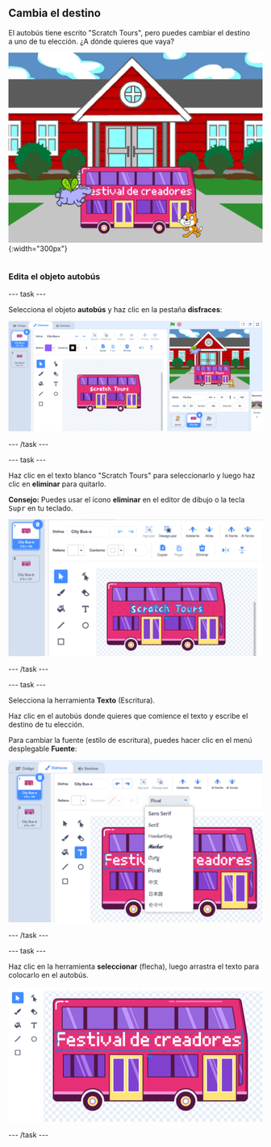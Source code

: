 ## Cambia el destino

<div style="display: flex; flex-wrap: wrap">
<div style="flex-basis: 200px; flex-grow: 1; margin-right: 15px;">
El autobús tiene escrito "Scratch Tours", pero puedes cambiar el destino a uno de tu elección. ¿A dónde quieres que vaya?  
</div>
<div>

![El autobús con el texto "Festival de creadores".](Images/maker-bus.png){:width="300px"}

</div>
</div>

### Edita el objeto autobús

--- task ---

Selecciona el objeto **autobús** y haz clic en la pestaña **disfraces**:

![El disfraz en el editor de dibujo.](images/costumes-bus-sprite-highlighted.png)

--- /task ---

--- task ---

Haz clic en el texto blanco "Scratch Tours" para seleccionarlo y luego haz clic en **eliminar** para quitarlo.

**Consejo:** Puedes usar el ícono **eliminar** en el editor de dibujo o la tecla <kbd>Supr</kbd> en tu teclado.

![El texto del autobús y el ícono eliminar resaltados.](images/bus-delete-text.png)

--- /task ---

--- task ---

Selecciona la herramienta **Texto** (Escritura).

Haz clic en el autobús donde quieres que comience el texto y escribe el destino de tu elección.

Para cambiar la fuente (estilo de escritura), puedes hacer clic en el menú desplegable **Fuente**:

![El menú 'Fuente' seleccionado en la parte superior central del editor.](images/bus-text-font.png)

--- /task ---

--- task ---

Haz clic en la herramienta **seleccionar** (flecha), luego arrastra el texto para colocarlo en el autobús.

![El texto y la herramienta seleccionar resaltados.](images/bus-destination-centered.png)

--- /task ---

